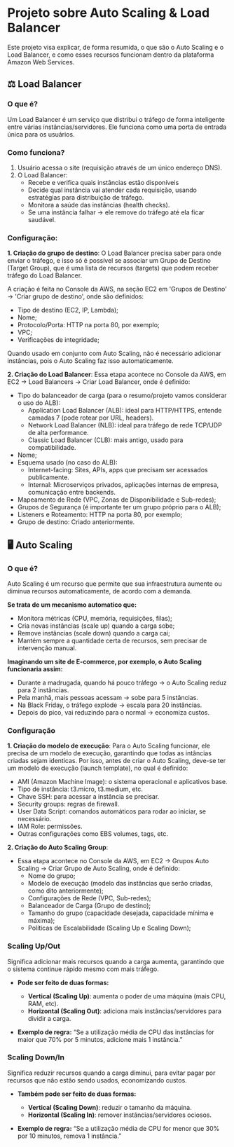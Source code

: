 # Projeto sobre Auto Scaling & Load Balancer

Este projeto visa explicar, de forma resumida, o que são o Auto Scaling e o Load Balancer, e como esses recursos funcionam dentro da plataforma Amazon Web Services.

## ⚖️ Load Balancer

### O que é?
Um Load Balancer é um serviço que distribui o tráfego de forma inteligente entre várias instâncias/servidores. Ele funciona como uma porta de entrada única para os usuários.

### Como funciona?
1. Usuário acessa o site (requisição através de um único endereço DNS).
2. O Load Balancer:
   * Recebe e verifica quais instâncias estão disponíveis
   * Decide qual instância vai atender cada requisição, usando estratégias para distribuição de tráfego.
   * Monitora a saúde das instâncias (health checks).
   * Se uma instância falhar → ele remove do tráfego até ela ficar saudável.

### Configuração:
**1. Criação do grupo de destino**: O Load Balancer precisa saber para onde enviar o tráfego, e isso só é possível se associar um Grupo de Destino (Target Group), que é uma lista de recursos (targets) que podem receber tráfego do Load Balancer.

A criação é feita no Console da AWS, na seção EC2 em 'Grupos de Destino' -> 'Criar grupo de destino', onde são definidos:
 * Tipo de destino (EC2, IP, Lambda);
 * Nome;
 * Protocolo/Porta: HTTP na porta 80, por exemplo;
 * VPC;
 * Verificações de integridade;

Quando usado em conjunto com Auto Scaling, não é necessário adicionar instâncias, pois o Auto Scaling faz isso automaticamente.

**2. Criação do Load Balancer**:
Essa etapa acontece no Console da AWS, em EC2 -> Load Balancers -> Criar Load Balancer, onde é definido:
 * Tipo do balanceador de carga (para o resumo/projeto vamos considerar o uso do ALB):
      * Application Load Balancer (ALB): ideal para HTTP/HTTPS, entende camadas 7 (pode rotear por URL, headers).
      * Network Load Balancer (NLB): ideal para tráfego de rede TCP/UDP de alta performance.
      * Classic Load Balancer (CLB): mais antigo, usado para compatibilidade.
 * Nome;
 * Esquema usado (no caso do ALB):
   * Internet-facing:	Sites, APIs, apps que precisam ser acessados publicamente.
   * Internal: Microserviços privados, aplicações internas de empresa, comunicação entre backends.
 * Mapeamento de Rede (VPC, Zonas de Disponibilidade e Sub-redes);
 * Grupos de Segurança (é importante ter um grupo próprio para o ALB);
 * Listeners e Roteamento: HTTP na porta 80, por exemplo;
 * Grupo de destino: Criado anteriormente.

## 🖥️ Auto Scaling

### O que é?
Auto Scaling é um recurso que permite que sua infraestrutura aumente ou diminua recursos automaticamente, de acordo com a demanda.

**Se trata de um mecanismo automatico que:**
* Monitora métricas (CPU, memória, requisições, filas);
* Cria novas instâncias (scale up) quando a carga sobe;
* Remove instâncias (scale down) quando a carga cai;
* Mantém sempre a quantidade certa de recursos, sem precisar de intervenção manual.

**Imaginando um site de E-commerce, por exemplo, o Auto Scaling funcionaria assim:**

* Durante a madrugada, quando há pouco tráfego → o Auto Scaling reduz para 2 instâncias.
* Pela manhã, mais pessoas acessam → sobe para 5 instâncias.
* Na Black Friday, o tráfego explode → escala para 20 instâncias.
* Depois do pico, vai reduzindo para o normal → economiza custos.

### Configuração
**1. Criação do modelo de execução**: Para o Auto Scaling funcionar, ele precisa de um modelo de execução, garantindo que todas as intâncias criadas sejam identicas. Por isso, antes de criar o Auto Scaling, deve-se ter um modelo de execução (launch template), no qual é definido:
  * AMI (Amazon Machine Image): o sistema operacional e aplicativos base.
  * Tipo de instância: t3.micro, t3.medium, etc.
  * Chave SSH: para acessar a instância se precisar.
  * Security groups: regras de firewall.
  * User Data Script: comandos automáticos para rodar ao iniciar, se necessário.
  * IAM Role: permissões.
  * Outras configurações como EBS volumes, tags, etc.

**2. Criação do Auto Scaling Group**:
  * Essa etapa acontece no Console da AWS, em EC2 -> Grupos Auto Scaling -> Criar Grupo de Auto Scaling, onde é definido:
    * Nome do grupo;
    * Modelo de execução (modelo das instâncias que serão criadas, como dito anteriormente);
    * Configurações de Rede (VPC, Sub-redes);
    * Balanceador de Carga (Grupo de destino);
    * Tamanho do grupo (capacidade desejada, capacidade mínima e máxima);
    * Políticas de Escalabilidade (Scaling Up e Scaling Down);
   
### Scaling Up/Out
Significa adicionar mais recursos quando a carga aumenta, garantindo que o sistema continue rápido mesmo com mais tráfego.

* **Pode ser feito de duas formas:**
  * **Vertical (Scaling Up)**: aumenta o poder de uma máquina (mais CPU, RAM, etc).
  * **Horizontal (Scaling Out)**: adiciona mais instâncias/servidores para dividir a carga.

* **Exemplo de regra:**
“Se a utilização média de CPU das instâncias for maior que 70% por 5 minutos, adicione mais 1 instância.”

### Scaling Down/In
Significa reduzir recursos quando a carga diminui, para evitar pagar por recursos que não estão sendo usados, economizando custos.

* **Também pode ser feito de duas formas:**
  * **Vertical (Scaling Down)**: reduzir o tamanho da máquina.
  * **Horizontal (Scaling In)**: remover instâncias/servidores ociosos.

* **Exemplo de regra:**
“Se a utilização média de CPU for menor que 30% por 10 minutos, remova 1 instância.”





